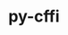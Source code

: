---
title: "py-cffi"
layout: cache
categories: [package, v0.20.3]
meta: {"versions": ["1.15.1"], "compilers": ["gcc@=11.1.0", "gcc@=11.4.0", "gcc@=7.3.1", "gcc@=7.5.0"], "oss": ["amzn2", "ubuntu18.04", "ubuntu20.04", "ubuntu22.04"], "platforms": ["linux"], "targets": ["aarch64", "neoverse_n1", "ppc64le", "x86_64_v3"], "stacks": ["aws-isc", "aws-isc-aarch64", "data-vis-sdk", "e4s", "e4s-power", "ml-linux-x86_64-cpu", "ml-linux-x86_64-cuda", "ml-linux-x86_64-rocm", "radiuss", "root"], "num_specs": 16, "num_specs_by_stack": {"root": 16, "aws-isc-aarch64": 2, "aws-isc": 1, "radiuss": 2, "e4s-power": 3, "e4s": 3, "data-vis-sdk": 4, "ml-linux-x86_64-rocm": 1, "ml-linux-x86_64-cuda": 1, "ml-linux-x86_64-cpu": 1}}
spec_details: [{"hash": "kzpxb2difbsg4wvkpc45xqd4uv4cphps", "compiler": "gcc@=7.3.1", "versions": ["1.15.1"], "os": "amzn2", "platform": "linux", "target": "aarch64", "variants": ["build_system=python_pip"], "stacks": ["root", "aws-isc-aarch64"], "size": "-", "tarball": "https://binaries.spack.io/v0.20.3/build_cache/linux-amzn2-aarch64/gcc-7.3.1/py-cffi-1.15.1/linux-amzn2-aarch64-gcc-7.3.1-py-cffi-1.15.1-kzpxb2difbsg4wvkpc45xqd4uv4cphps.spack"}, {"hash": "3bqmjps5ttfl4ixtdpkmwkmxalbitzc2", "compiler": "gcc@=7.3.1", "versions": ["1.15.1"], "os": "amzn2", "platform": "linux", "target": "neoverse_n1", "variants": ["build_system=python_pip"], "stacks": ["root", "aws-isc-aarch64"], "size": "-", "tarball": "https://binaries.spack.io/v0.20.3/build_cache/linux-amzn2-neoverse_n1/gcc-7.3.1/py-cffi-1.15.1/linux-amzn2-neoverse_n1-gcc-7.3.1-py-cffi-1.15.1-3bqmjps5ttfl4ixtdpkmwkmxalbitzc2.spack"}, {"hash": "eewuyrjxmxyi24eblb5gnkoqvmm66u7v", "compiler": "gcc@=7.3.1", "versions": ["1.15.1"], "os": "amzn2", "platform": "linux", "target": "x86_64_v3", "variants": ["build_system=python_pip"], "stacks": ["root", "aws-isc"], "size": "-", "tarball": "https://binaries.spack.io/v0.20.3/build_cache/linux-amzn2-x86_64_v3/gcc-7.3.1/py-cffi-1.15.1/linux-amzn2-x86_64_v3-gcc-7.3.1-py-cffi-1.15.1-eewuyrjxmxyi24eblb5gnkoqvmm66u7v.spack"}, {"hash": "5rjtczenyoo72espauwioq6oamk44xlc", "compiler": "gcc@=7.5.0", "versions": ["1.15.1"], "os": "ubuntu18.04", "platform": "linux", "target": "x86_64_v3", "variants": ["build_system=python_pip"], "stacks": ["radiuss", "root"], "size": "-", "tarball": "https://binaries.spack.io/v0.20.3/build_cache/linux-ubuntu18.04-x86_64_v3/gcc-7.5.0/py-cffi-1.15.1/linux-ubuntu18.04-x86_64_v3-gcc-7.5.0-py-cffi-1.15.1-5rjtczenyoo72espauwioq6oamk44xlc.spack"}, {"hash": "kgpmakpc62p3bfjjlnfwktracvwz4qvd", "compiler": "gcc@=7.5.0", "versions": ["1.15.1"], "os": "ubuntu18.04", "platform": "linux", "target": "x86_64_v3", "variants": ["build_system=python_pip"], "stacks": ["radiuss", "root"], "size": "-", "tarball": "https://binaries.spack.io/v0.20.3/build_cache/linux-ubuntu18.04-x86_64_v3/gcc-7.5.0/py-cffi-1.15.1/linux-ubuntu18.04-x86_64_v3-gcc-7.5.0-py-cffi-1.15.1-kgpmakpc62p3bfjjlnfwktracvwz4qvd.spack"}, {"hash": "5xed3uui2m2uyhnpfaeu7hoakz75ni2c", "compiler": "gcc@=11.1.0", "versions": ["1.15.1"], "os": "ubuntu20.04", "platform": "linux", "target": "ppc64le", "variants": ["build_system=python_pip"], "stacks": ["e4s-power", "root"], "size": "-", "tarball": "https://binaries.spack.io/v0.20.3/build_cache/linux-ubuntu20.04-ppc64le/gcc-11.1.0/py-cffi-1.15.1/linux-ubuntu20.04-ppc64le-gcc-11.1.0-py-cffi-1.15.1-5xed3uui2m2uyhnpfaeu7hoakz75ni2c.spack"}, {"hash": "rzuskxm2imvzu7bq4vkwspvlldq7t7s6", "compiler": "gcc@=11.1.0", "versions": ["1.15.1"], "os": "ubuntu20.04", "platform": "linux", "target": "ppc64le", "variants": ["build_system=python_pip"], "stacks": ["e4s-power", "root"], "size": "-", "tarball": "https://binaries.spack.io/v0.20.3/build_cache/linux-ubuntu20.04-ppc64le/gcc-11.1.0/py-cffi-1.15.1/linux-ubuntu20.04-ppc64le-gcc-11.1.0-py-cffi-1.15.1-rzuskxm2imvzu7bq4vkwspvlldq7t7s6.spack"}, {"hash": "bwj666l2n2ui32jzzgc4ane3bp7l4ws2", "compiler": "gcc@=11.1.0", "versions": ["1.15.1"], "os": "ubuntu20.04", "platform": "linux", "target": "ppc64le", "variants": ["build_system=python_pip"], "stacks": ["e4s-power", "root"], "size": "-", "tarball": "https://binaries.spack.io/v0.20.3/build_cache/linux-ubuntu20.04-ppc64le/gcc-11.1.0/py-cffi-1.15.1/linux-ubuntu20.04-ppc64le-gcc-11.1.0-py-cffi-1.15.1-bwj666l2n2ui32jzzgc4ane3bp7l4ws2.spack"}, {"hash": "btjgg24524sixwmrlyxhqruqj6s554oh", "compiler": "gcc@=11.1.0", "versions": ["1.15.1"], "os": "ubuntu20.04", "platform": "linux", "target": "x86_64_v3", "variants": ["build_system=python_pip"], "stacks": ["e4s", "root"], "size": "-", "tarball": "https://binaries.spack.io/v0.20.3/build_cache/linux-ubuntu20.04-x86_64_v3/gcc-11.1.0/py-cffi-1.15.1/linux-ubuntu20.04-x86_64_v3-gcc-11.1.0-py-cffi-1.15.1-btjgg24524sixwmrlyxhqruqj6s554oh.spack"}, {"hash": "lo6wzlxw6u5v3kw5eqwore4kcuhdgare", "compiler": "gcc@=11.1.0", "versions": ["1.15.1"], "os": "ubuntu20.04", "platform": "linux", "target": "x86_64_v3", "variants": ["build_system=python_pip"], "stacks": ["data-vis-sdk", "root"], "size": "-", "tarball": "https://binaries.spack.io/v0.20.3/build_cache/linux-ubuntu20.04-x86_64_v3/gcc-11.1.0/py-cffi-1.15.1/linux-ubuntu20.04-x86_64_v3-gcc-11.1.0-py-cffi-1.15.1-lo6wzlxw6u5v3kw5eqwore4kcuhdgare.spack"}, {"hash": "jfjtn3zwkhjkv6mylznypuym3h7osd65", "compiler": "gcc@=11.1.0", "versions": ["1.15.1"], "os": "ubuntu20.04", "platform": "linux", "target": "x86_64_v3", "variants": ["build_system=python_pip"], "stacks": ["data-vis-sdk", "root"], "size": "-", "tarball": "https://binaries.spack.io/v0.20.3/build_cache/linux-ubuntu20.04-x86_64_v3/gcc-11.1.0/py-cffi-1.15.1/linux-ubuntu20.04-x86_64_v3-gcc-11.1.0-py-cffi-1.15.1-jfjtn3zwkhjkv6mylznypuym3h7osd65.spack"}, {"hash": "u5tmisbiqbhys7ixbvja7pbfrjxhg2os", "compiler": "gcc@=11.1.0", "versions": ["1.15.1"], "os": "ubuntu20.04", "platform": "linux", "target": "x86_64_v3", "variants": ["build_system=python_pip"], "stacks": ["e4s", "root"], "size": "-", "tarball": "https://binaries.spack.io/v0.20.3/build_cache/linux-ubuntu20.04-x86_64_v3/gcc-11.1.0/py-cffi-1.15.1/linux-ubuntu20.04-x86_64_v3-gcc-11.1.0-py-cffi-1.15.1-u5tmisbiqbhys7ixbvja7pbfrjxhg2os.spack"}, {"hash": "3tts4zrx23xpltxz64asbp6xbkkovnwa", "compiler": "gcc@=11.1.0", "versions": ["1.15.1"], "os": "ubuntu20.04", "platform": "linux", "target": "x86_64_v3", "variants": ["build_system=python_pip"], "stacks": ["data-vis-sdk", "root"], "size": "-", "tarball": "https://binaries.spack.io/v0.20.3/build_cache/linux-ubuntu20.04-x86_64_v3/gcc-11.1.0/py-cffi-1.15.1/linux-ubuntu20.04-x86_64_v3-gcc-11.1.0-py-cffi-1.15.1-3tts4zrx23xpltxz64asbp6xbkkovnwa.spack"}, {"hash": "z5fugsighn3zjnxu4mz7dvnsnvzsaob5", "compiler": "gcc@=11.1.0", "versions": ["1.15.1"], "os": "ubuntu20.04", "platform": "linux", "target": "x86_64_v3", "variants": ["build_system=python_pip"], "stacks": ["data-vis-sdk", "root"], "size": "-", "tarball": "https://binaries.spack.io/v0.20.3/build_cache/linux-ubuntu20.04-x86_64_v3/gcc-11.1.0/py-cffi-1.15.1/linux-ubuntu20.04-x86_64_v3-gcc-11.1.0-py-cffi-1.15.1-z5fugsighn3zjnxu4mz7dvnsnvzsaob5.spack"}, {"hash": "mpifogutawr5toa3jfxeylq2dlvdjnpk", "compiler": "gcc@=11.1.0", "versions": ["1.15.1"], "os": "ubuntu20.04", "platform": "linux", "target": "x86_64_v3", "variants": ["build_system=python_pip"], "stacks": ["e4s", "root"], "size": "-", "tarball": "https://binaries.spack.io/v0.20.3/build_cache/linux-ubuntu20.04-x86_64_v3/gcc-11.1.0/py-cffi-1.15.1/linux-ubuntu20.04-x86_64_v3-gcc-11.1.0-py-cffi-1.15.1-mpifogutawr5toa3jfxeylq2dlvdjnpk.spack"}, {"hash": "fwkmlnr2ofbebhukonquiqlsfsvodbwx", "compiler": "gcc@=11.4.0", "versions": ["1.15.1"], "os": "ubuntu22.04", "platform": "linux", "target": "x86_64_v3", "variants": ["build_system=python_pip"], "stacks": ["ml-linux-x86_64-rocm", "root", "ml-linux-x86_64-cuda", "ml-linux-x86_64-cpu"], "size": "-", "tarball": "https://binaries.spack.io/v0.20.3/build_cache/linux-ubuntu22.04-x86_64_v3/gcc-11.4.0/py-cffi-1.15.1/linux-ubuntu22.04-x86_64_v3-gcc-11.4.0-py-cffi-1.15.1-fwkmlnr2ofbebhukonquiqlsfsvodbwx.spack"}]
---
